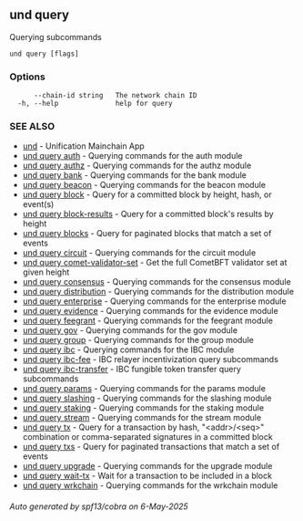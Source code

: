 ## und query

Querying subcommands

```
und query [flags]
```

### Options

```
      --chain-id string   The network chain ID
  -h, --help              help for query
```

### SEE ALSO

* [und](und.md)	 - Unification Mainchain App
* [und query auth](und_query_auth.md)	 - Querying commands for the auth module
* [und query authz](und_query_authz.md)	 - Querying commands for the authz module
* [und query bank](und_query_bank.md)	 - Querying commands for the bank module
* [und query beacon](und_query_beacon.md)	 - Querying commands for the beacon module
* [und query block](und_query_block.md)	 - Query for a committed block by height, hash, or event(s)
* [und query block-results](und_query_block-results.md)	 - Query for a committed block's results by height
* [und query blocks](und_query_blocks.md)	 - Query for paginated blocks that match a set of events
* [und query circuit](und_query_circuit.md)	 - Querying commands for the circuit module
* [und query comet-validator-set](und_query_comet-validator-set.md)	 - Get the full CometBFT validator set at given height
* [und query consensus](und_query_consensus.md)	 - Querying commands for the consensus module
* [und query distribution](und_query_distribution.md)	 - Querying commands for the distribution module
* [und query enterprise](und_query_enterprise.md)	 - Querying commands for the enterprise module
* [und query evidence](und_query_evidence.md)	 - Querying commands for the evidence module
* [und query feegrant](und_query_feegrant.md)	 - Querying commands for the feegrant module
* [und query gov](und_query_gov.md)	 - Querying commands for the gov module
* [und query group](und_query_group.md)	 - Querying commands for the group module
* [und query ibc](und_query_ibc.md)	 - Querying commands for the IBC module
* [und query ibc-fee](und_query_ibc-fee.md)	 - IBC relayer incentivization query subcommands
* [und query ibc-transfer](und_query_ibc-transfer.md)	 - IBC fungible token transfer query subcommands
* [und query params](und_query_params.md)	 - Querying commands for the params module
* [und query slashing](und_query_slashing.md)	 - Querying commands for the slashing module
* [und query staking](und_query_staking.md)	 - Querying commands for the staking module
* [und query stream](und_query_stream.md)	 - Querying commands for the stream module
* [und query tx](und_query_tx.md)	 - Query for a transaction by hash, "&lt;addr&gt;/&lt;seq&gt;" combination or comma-separated signatures in a committed block
* [und query txs](und_query_txs.md)	 - Query for paginated transactions that match a set of events
* [und query upgrade](und_query_upgrade.md)	 - Querying commands for the upgrade module
* [und query wait-tx](und_query_wait-tx.md)	 - Wait for a transaction to be included in a block
* [und query wrkchain](und_query_wrkchain.md)	 - Querying commands for the wrkchain module

###### Auto generated by spf13/cobra on 6-May-2025
